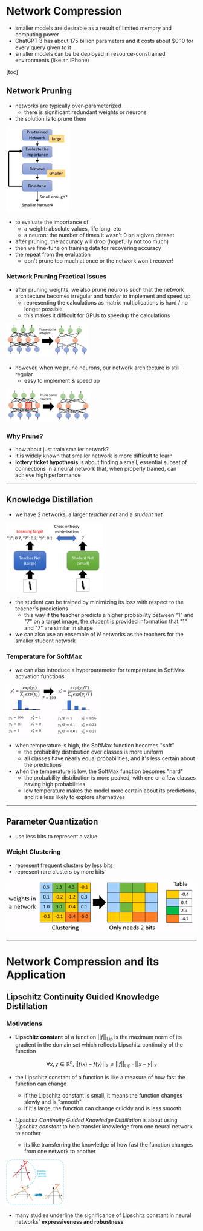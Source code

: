 # Network Compression

- smaller models are desirable as a result of limited memory and computing power
- ChatGPT 3 has about 175 billion parameters and it costs about $0.10 for every query given to it
- smaller models can be be deployed in resource-constrained environments (like an iPhone) 

[toc]

## Network Pruning

- networks are typically over-parameterized 
  - there is significant redundant weights or neurons
- the solution is to prune them

<img src="images/image-20231010163720217.png" alt="image-20231010163720217" style="zoom:50%;" />

- to evaluate the importance of 
  - a weight: absolute values, life long, etc
  - a neuron: the number of times it wasn't 0 on a given dataset
- after pruning, the accuracy will drop (hopefully not too much)
- then we fine-tune on training data for recovering accuracy
- the repeat from the evaluation
  - don't prune too much at once or the network won't recover!

### Network Pruning Practical Issues

- after pruning weights, we also prune neurons such that the network architecture becomes irregular and *harder* to implement and speed up 
  - representing the calculations as matrix multiplications is hard / no longer possible 
  - this makes it difficult for GPUs to speedup the calculations 

<img src="images/image-20231010164209783.png" alt="image-20231010164209783" style="zoom:33%;" />

- however, when we prune neurons, our network architecture is still regular
  - easy to implement & speed up

<img src="images/image-20231010164328929.png" alt="image-20231010164328929" style="zoom:33%;" />

### Why Prune?

- how about just train smaller network?
- it is widely known that smaller network is more difficult to learn
- **lottery ticket hypothesis** is about finding a small, essential subset of connections in a neural network that, when properly trained, can achieve high performance

---

## Knowledge Distillation

- we have 2 networks, a larger *teacher net* and a *student net*

<img src="images/image-20231010164957199.png" alt="image-20231010164957199" style="zoom: 25%;" />

- the student can be trained by minimizing its loss with respect to the teacher's predictions
  - this way if the teacher predicts a higher probability between "1" and "7" on a target image, the student is provided information that "1" and "7" are similar in shape
- we can also use an ensemble of $N$ networks as the teachers for the smaller student network 

### Temperature for SoftMax

- we can also introduce a hyperparameter for temperature in SoftMax activation functions 

<img src="images/image-20231010165506319.png" alt="image-20231010165506319" style="zoom:33%;" />

- when temperature is high, the SoftMax function becomes "soft" 
  - the probability distribution over classes is more uniform
  - all classes have nearly equal probabilities, and it's less certain about the predictions
- when the temperature is low, the SoftMax function becomes "hard"
  - the probability distribution is more peaked, with one or a few classes having high probabilities
  - low temperature makes the model more certain about its predictions, and it's less likely to explore alternatives

---

## Parameter Quantization

- use less bits to represent a value

### Weight Clustering

- represent frequent clusters by less bits
- represent rare clusters by more bits

<img src="images/image-20231010165827902.png" alt="image-20231010165827902" style="zoom:67%;" />

---

# Network Compression and its Application

## Lipschitz Continuity Guided Knowledge Distillation

### Motivations

- **Lipschitz constant** of a function $||f||_\text{Lip}$ is the maximum norm of its gradient in the domain set which reflects Lipschitz continuity of the function 

$$
\forall{x,y\in \mathbb R^n}, ||f(x)-f(y)||_2 \le ||f||_\text{Lip} \cdot ||x-y||_2
$$

- the Lipschitz constant of a function is like a measure of how fast the function can change
  - if the Lipschitz constant is small, it means the function changes slowly and is "smooth" 
  - if it's large, the function can change quickly and is less smooth

- *Lipschitz Continuity Guided Knowledge Distillation* is about using *Lipschitz constant* to help transfer knowledge from one neural network to another
  - its like transferring the knowledge of how fast the function changes from one network to another

<img src="images/image-20231010165827903.png" alt="image-20231010165827903" style="zoom:15%;" />

- many studies underline the significance of Lipschitz constant in neural networks' **expressiveness and robustness**
